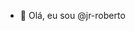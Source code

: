- 👋 Olá, eu sou @jr-roberto




<!---
jr-roberto/jr-roberto is a ✨ special ✨ repository because its `README.md` (this file) appears on your GitHub profile.
You can click the Preview link to take a look at your changes.
--->
